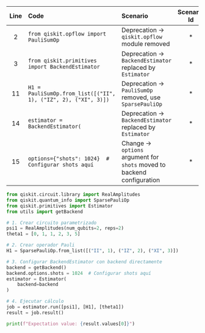 | Line | Code | Scenario | Scenario Id | Reference | Artifact | Refactoring |
| :--: | :--- | :------- | :---------: | :-------: | :------- | :---------- |
| 2 | `from qiskit.opflow import PauliSumOp` | Deprecation -> `qiskit.opflow` module removed | * | internal | `qiskit.opflow.PauliSumOp` | `from qiskit.quantum_info import SparsePauliOp` |
| 3 | `from qiskit.primitives import BackendEstimator` | Deprecation -> `BackendEstimator` replaced by `Estimator` | * | internal | `qiskit.primitives.BackendEstimator` | `from qiskit.primitives import Estimator` |
| 11 | `H1 = PauliSumOp.from_list([("II", 1), ("IZ", 2), ("XI", 3)])` | Deprecation -> `PauliSumOp` removed, use `SparsePauliOp` | * | internal | `PauliSumOp` | `H1 = SparsePauliOp.from_list([("II", 1), ("IZ", 2), ("XI", 3)])` |
| 14 | `estimator = BackendEstimator(` | Deprecation -> `BackendEstimator` replaced by `Estimator` | * | internal | `BackendEstimator` | `estimator = Estimator(` |
| 15 | `options={"shots": 1024}  # Configurar shots aquí` | Change -> `options` argument for `shots` moved to backend configuration | * | internal | `options` | `backend.options.shots = 1024` |


```python
from qiskit.circuit.library import RealAmplitudes
from qiskit.quantum_info import SparsePauliOp
from qiskit.primitives import Estimator
from utils import getBackend

# 1. Crear circuito parametrizado
psi1 = RealAmplitudes(num_qubits=2, reps=2)
theta1 = [0, 1, 1, 2, 3, 5]

# 2. Crear operador Pauli
H1 = SparsePauliOp.from_list([("II", 1), ("IZ", 2), ("XI", 3)])

# 3. Configurar BackendEstimator con backend directamente
backend = getBackend()
backend.options.shots = 1024  # Configurar shots aquí
estimator = Estimator(
    backend=backend
)

# 4. Ejecutar cálculo
job = estimator.run([psi1], [H1], [theta1])
result = job.result()

print(f"Expectation value: {result.values[0]}")

```